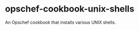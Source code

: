 opschef-cookbook-unix-shells
============================

An Opschef cookbook that installs various UNIX shells.